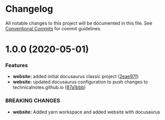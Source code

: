 # Changelog

All notable changes to this project will be documented in this file. See
[Conventional Commits](https://conventionalcommits.org) for commit guidelines.

# 1.0.0 (2020-05-01)


### Features

* **website:** added initial docusaurus classic project ([2eae97f](https://github.com/technicalnotes/technicalnotes/commit/2eae97fac652062b1a7060fd34f453b19e58a34c))
* **website:** updated docusaurus configuration to push changes to technicalnotes.github.io ([87a1bbb](https://github.com/technicalnotes/technicalnotes/commit/87a1bbb51b051ef5c0fbfc84b6c40b5b00343692))


### BREAKING CHANGES

* **website:** Added yarn workspace and added website with docusaurus
